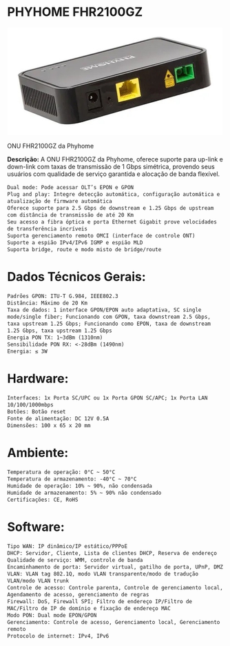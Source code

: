 # PHYHOME FHR2100GZ

<p><img alt="" src="https://raw.githubusercontent.com/YTEC-info/PHYHOME-FHR2100GZ/main/FOTOS/ONU.jpg?token=GHSAT0AAAAAAB4PIFZAHFEPUOD4W5BSTLDYY75QINA" height:249px; width:500px" /></p>
ONU FHR2100GZ da Phyhome

**Descrição:** A ONU FHR2100GZ da Phyhome, oferece suporte para up-link e down-link com taxas de transmissão de 1 Gbps simétrica, provendo seus usuários com qualidade de serviço garantida e alocação de banda flexível. 

    Dual mode: Pode acessar OLT’s EPON e GPON 
    Plug and play: Integre detecção automática, configuração automática e atualização de firmware automática 
    Oferece suporte para 2.5 Gbps de downstream e 1.25 Gbps de upstream com distância de transmissão de até 20 Km 
    Seu acesso a fibra óptica e porta Ethernet Gigabit prove velocidades de transferência incríveis 
    Suporta gerenciamento remoto OMCI (interface de controle ONT) 
    Suporte a espião IPv4/IPv6 IGMP e espião MLD 
    Suporta bridge, route e modo misto de bridge/route 


# Dados Técnicos Gerais: 
    Padrões GPON: ITU-T G.984, IEEE802.3 
    Distância: Máximo de 20 Km 
    Taxa de dados: 1 interface GPON/EPON auto adaptativa, SC single mode/single fiber; Funcionando com GPON, taxa downstream 2.5 Gbps, taxa upstream 1.25 Gbps; Funcionando como EPON, taxa de downstream 1.25 Gbps, taxa upstream 1.25 Gbps 
    Energia PON TX: 1~3dBm (1310nm) 
    Sensibilidade PON RX: <-28dBm (1490nm) 
    Energia: ≤ 3W 

 

# Hardware: 
    Interfaces: 1x Porta SC/UPC ou 1x Porta GPON SC/APC; 1x Porta LAN 10/100/1000mbps 
    Botões: Botão reset 
    Fonte de alimentação: DC 12V 0.5A 
    Dimensões: 100 x 65 x 20 mm 

 

# Ambiente: 
    Temperatura de operação: 0°C ~ 50°C 
    Temperatura de armazenamento: -40°C ~ 70°C 
    Humidade de operação: 10% ~ 90%, não condensada 
    Humidade de armazenamento: 5% ~ 90% não condensado 
    Certificações: CE, RoHS 

 

# Software: 

    Tipo WAN: IP dinâmico/IP estático/PPPoE 
    DHCP: Servidor, Cliente, Lista de clientes DHCP, Reserva de endereço 
    Qualidade de serviço: WMM, controle de banda 
    Encaminhamento de porta: Servidor virtual, gatilho de porta, UPnP, DMZ 
    VLAN: VLAN tag 802.1Q, modo VLAN transparente/modo de tradução VLAN/modo VLAN trunk 
    Controle de acesso: Controle parenta, Controle de gerenciamento local, Agendamento de acesso, gerenciamento de regras 
    Firewall: DoS, Firewall SPI; Filtro de endereço IP/Filtro de MAC/Filtro de IP de domínio e fixação de endereço MAC 
    Modo PON: Dual mode EPON/GPON 
    Gerenciamento: Controle de acesso, Gerenciamento local, Gerenciamento remoto 
    Protocolo de internet: IPv4, IPv6 

